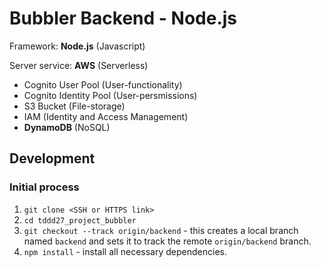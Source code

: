 # Bubbler Backend - Node.js
Framework: **Node.js** (Javascript)

Server service: **AWS** (Serverless)
   - Cognito User Pool (User-functionality)
   - Cognito Identity Pool (User-persmissions)
   - S3 Bucket (File-storage)
   - IAM (Identity and Access Management)
   - **DynamoDB** (NoSQL)

## Development

### Initial process
1. `git clone <SSH or HTTPS link>`
2. `cd tddd27_project_bubbler`
3. `git checkout --track origin/backend` - this creates a local branch named `backend` and sets it to track the remote `origin/backend` branch.
4. `npm install` - install all necessary dependencies.
